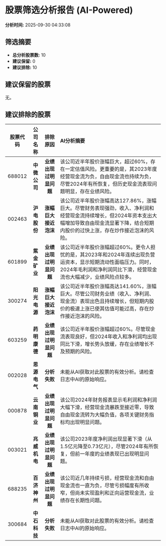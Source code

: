 # 股票筛选分析报告 (AI-Powered)

**分析时间:** 2025-09-30 04:33:08

## 筛选摘要

- **总分析股票数:** 10
- **建议保留:** 0
- **建议排除:** 10

## 建议保留的股票

无。


## 建议排除的股票

| 股票代码 | 公司名称 | 排除原因 | AI分析摘要 |
|:---:|:---:|:---:|:---|
| 688012 | **中微公司** | **业绩出现过明显问题** | 该公司近半年股价涨幅巨大，超过60%，存在一定估值风险。更重要的是，其2023年度经营现金流为负，自由现金流也持续为负，尽管2024年有所恢复，但历史现金流表现问题明显，存在业绩风险。 |
| 002463 | **沪电股份** | **涨幅巨大接近泡沫** | 该公司近半年股价涨幅高达127.86%，涨幅巨大。尽管财务表现强劲，收入、净利润和经营现金流持续增长，但2024年资本支出大幅增加导致自由现金流显著下降，结合短期内股价的过快上涨，存在炒作接近泡沫的风险。 |
| 601899 | **紫金矿业** | **业绩出现过明显问题** | 该公司近半年股价涨幅超过60%。更令人担忧的是，其2023年和2024年连续出现负营运资本，显示短期流动性面临压力。同时，2024年毛利润和净利润同比下滑，经营现金流也大幅减少，业绩风险点较多。 |
| 300274 | **阳光电源** | **涨幅巨大接近泡沫** | 该公司近半年股价涨幅高达141.60%，涨幅巨大。尽管公司财务业绩（收入、净利润、现金流）表现出色且持续增长，但短期内股价的极速上涨已使其估值可能过高，存在炒作接近泡沫的风险。 |
| 603259 | **药明康德** | **业绩出现过明显问题** | 该公司近半年股价涨幅超过60%。尽管现金流表现良好，但2024年收入和净利润均出现同比下滑，增长势头放缓，存在业绩增长不及预期的风险。 |
| 002028 | **思源电气** | **分析失败** | 未能从AI获取对此股票的有效分析。请检查日志中AI的原始响应。 |
| 000878 | **云南铜业** | **业绩出现过明显问题** | 该公司2024年财务报表显示毛利润和净利润大幅下滑，经营现金流暴跌至接近零，导致自由现金流转为大幅负值，各项关键财务指标均出现明显问题。 |
| 003021 | **兆威机电** | **业绩出现过明显问题** | 该公司2023年度净利润出现显著下滑（从1.5亿元降至0.73亿元），尽管2024年有所恢复，但前一年度的业绩表现已出现明显问题。 |
| 688235 | **百济神州** | **业绩出现过明显问题** | 该公司近几年持续亏损，经营现金流和自由现金流也一直为负，尽管亏损幅度有所收窄，但尚未实现盈利和正向运营现金流，业绩存在长期性问题。 |
| 300684 | **中石科技** | **分析失败** | 未能从AI获取对此股票的有效分析。请检查日志中AI的原始响应。 |
